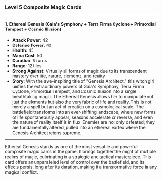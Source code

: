 ### Level 5 Composite Magic Cards

---

#### 1. Ethereal Genesis (Gaia's Symphony + Terra Firma Cyclone + Primordial Tempest + Cosmic Illusion)

- **Attack Power**: 42
- **Defense Power**: 40
- **Health**: 45
- **Mana Cost**: 50
- **Duration**: 8 turns
- **Range**: 12 tiles
- **Strong Against**: Virtually all forms of magic due to its transcendent mastery over life, nature, elements, and reality
- **Story**: With the awe-inspiring title of "Genesis Architect," this witch girl unifies the extraordinary powers of Gaia's Symphony, Terra Firma Cyclone, Primordial Tempest, and Cosmic Illusion into a single breathtaking magic. The Ethereal Genesis allows her to manipulate not just the elements but also the very fabric of life and reality. This is not merely a spell but an act of creation on a cosmological scale. The battlefield transforms into an ever-shifting landscape, where new forms of life spontaneously appear, seasons accelerate or reverse, and even the nature of reality itself is in flux. Enemies are not only defeated; they are fundamentally altered, pulled into an ethereal vortex where the Genesis Architect reigns supreme. 

---

Ethereal Genesis stands as one of the most versatile and powerful composite magic cards in the game. It brings together the might of multiple realms of magic, culminating in a strategic and tactical masterpiece. This card offers an unparalleled level of control over the battlefield, and its effects persist long after its duration, making it a transformative force in any magical conflict.